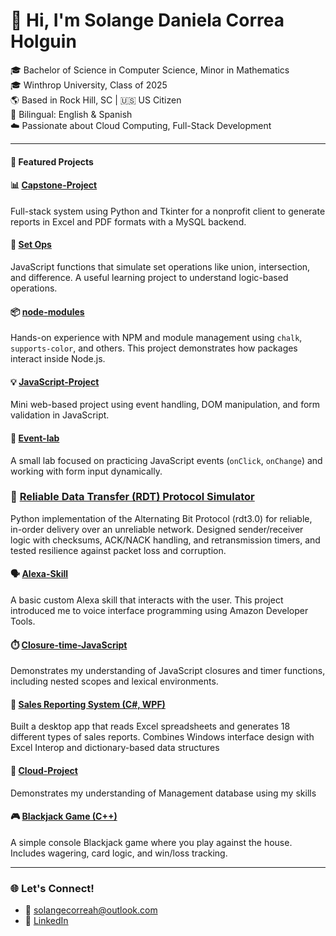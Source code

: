 
# 👋 Hi, I'm Solange Daniela Correa Holguin

🎓 Bachelor of Science in Computer Science, Minor in Mathematics  
🎓 Winthrop University, Class of 2025  
🌎 Based in Rock Hill, SC | 🇺🇸 US Citizen  
💬 Bilingual: English & Spanish  
☁️ Passionate about Cloud Computing, Full-Stack Development 

---

#### 🚀 Featured Projects

#### 📊 [Capstone-Project](https://github.com/SolCorrea1996/Capstone-Project.git)
Full-stack system using Python and Tkinter for a nonprofit client to generate reports in Excel and PDF formats with a MySQL backend.

#### 🔢 [Set Ops](https://github.com/SolCorrea1996/set-ops)
JavaScript functions that simulate set operations like union, intersection, and difference. A useful learning project to understand logic-based operations.

#### 📦 [node-modules](https://github.com/SolCorrea1996/Node-Modules)
Hands-on experience with NPM and module management using `chalk`, `supports-color`, and others. This project demonstrates how packages interact inside Node.js.

#### 💡 [JavaScript-Project](https://github.com/SolCorrea1996/JavaScript-Project.git)
Mini web-based project using event handling, DOM manipulation, and form validation in JavaScript.

#### 🧪 [Event-lab](https://github.com/SolCorrea1996/Event-lab.git)
A small lab focused on practicing JavaScript events (`onClick`, `onChange`) and working with form input dynamically.

###  🚀 [Reliable Data Transfer (RDT) Protocol Simulator](https://github.com/SolCorrea1996/Networking-Project-2.git)
Python implementation of the Alternating Bit Protocol (rdt3.0) for reliable, in-order delivery over an unreliable network. Designed sender/receiver logic with checksums, ACK/NACK handling, and retransmission timers, and tested resilience against packet loss and corruption.

#### 🗣️ [Alexa-Skill](https://github.com/SolCorrea1996/Alexa-Skill.git)
A basic custom Alexa skill that interacts with the user. This project introduced me to voice interface programming using Amazon Developer Tools.

#### ⏱️ [Closure-time-JavaScript](https://github.com/SolCorrea1996/Closure-time-JavaScript.git)
Demonstrates my understanding of JavaScript closures and timer functions, including nested scopes and lexical environments.

####  🔢 [Sales Reporting System (C#, WPF)](https://github.com/SolCorrea1996/C-Project.git) 
Built a desktop app that reads Excel spreadsheets and generates 18 different types of sales reports. Combines Windows interface design with Excel Interop and dictionary-based data structures

#### 🚀 [Cloud-Project](https://github.com/SolCorrea1996/Cloud-project1.git)
Demonstrates my understanding of Management database using my skills

#### 🎮 [Blackjack Game (C++)](https://github.com/SolCorrea1996/BlackJackGame-Project.git)
A simple console Blackjack game where you play against the house. Includes wagering, card logic, and win/loss tracking.

---
### 🌐 Let's Connect!

- 📧 solangecorreah@outlook.com
- 💼 [LinkedIn](www.linkedin.com/in/solange-correa-074515348)
